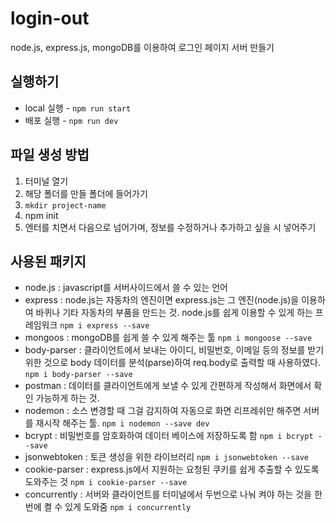 # login-out

node.js, express.js, mongoDB를 이용하여 로그인 페이지 서버 만들기

## 실행하기

- local 실행 - `npm run start`
- 배포 실행 - `npm run dev`

## 파일 생성 방법

1. 터미널 열기
2. 해당 폴더를 만들 폴더에 들어가기
3. `mkdir project-name`
4. npm init
5. 엔터를 치면서 다음으로 넘어가며, 정보를 수정하거나 추가하고 싶을 시 넣어주기

## 사용된 패키지

- node.js : javascript를 서버사이드에서 쓸 수 있는 언어
- express : node.js는 자동차의 엔진이면 express.js는 그 엔진(node.js)을 이용하여 바퀴나 기타 자동차의 부품을 만드는 것. node.js를 쉽게 이용할 수 있게 하는 프레임워크 `npm i express --save`
- mongoos : mongoDB를 쉽게 쓸 수 있게 해주는 툴 `npm i mongoose --save`
- body-parser : 클라이언트에서 보내는 아이디, 비밀번호, 이메일 등의 정보를 받기 위한 것으로 body 데이터를 분석(parse)하여 req.body로 출력할 때 사용하였다. `npm i body-parser --save`
- postman : 데이터를 클라이언트에게 보낼 수 있게 간편하게 작성해서 화면에서 확인 가능하게 하는 것.
- nodemon : 소스 변경할 때 그걸 감지하여 자동으로 화면 리프레쉬만 해주면 서버를 재시작 해주는 툴. `npm i nodemon --save dev`
- bcrypt : 비밀번호를 암호화하여 데이터 베이스에 저장하도록 함 `npm i bcrypt --save`
- jsonwebtoken : 토큰 생성을 위한 라이브러리 `npm i jsonwebtoken --save`
- cookie-parser : express.js에서 지원하는 요청된 쿠키를 쉽게 추출할 수 있도록 도와주는 것 `npm i cookie-parser --save`
- concurrently : 서버와 클라이언트를 터미널에서 두번으로 나눠 켜야 하는 것을 한번에 켤 수 있게 도와줌 `npm i concurrently`
